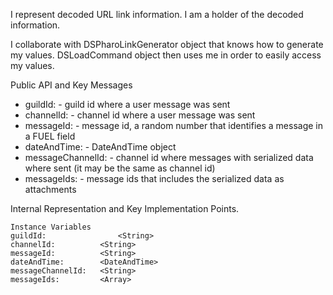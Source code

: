 I represent decoded URL link information.
I am a holder of the decoded information.

I collaborate with DSPharoLinkGenerator object that knows how to generate my values. DSLoadCommand object then uses me in order to easily access my values.

Public API and Key Messages

- guildId:				- guild id where a user message was sent
- channelId:			- channel id where a user message was sent
- messageId:			- message id, a random number that identifies a message in a FUEL field
- dateAndTime:		- DateAndTime object
- messageChannelId:	- channel id where messages with serialized data where sent (it may be the same as channel id)
- messageIds:		- message ids that includes the serialized data as attachments

Internal Representation and Key Implementation Points.

    Instance Variables
	guildId:				<String>
	channelId:			<String> 
	messageId:			<String>
	dateAndTime:		<DateAndTime>
	messageChannelId:	<String>
	messageIds:			<Array>
